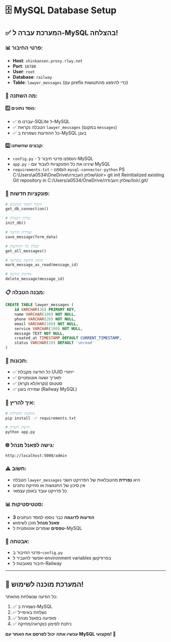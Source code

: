 # 🗄️ MySQL Database Setup

## ✅ המערכת עברה ל-MySQL בהצלחה!

### 📊 **פרטי החיבור**:
- **Host**: `shinkansen.proxy.rlwy.net`
- **Port**: `16788`
- **User**: `root`
- **Database**: `railway`
- **Table**: `lawyer_messages` (עם prefix כדי להימנע מהתנגשות)

### 🎯 **מה השתנה**:

#### 1️⃣ **מסד נתונים**:
- ✅ עברנו מ-SQLite ל-MySQL
- ✅ הטבלה נקראת `lawyer_messages` (במקום `messages`)
- ✅ כל ההודעות נשמרות ב-MySQL בענן

#### 2️⃣ **קבצים שהשתנו**:
- `config.py` - הוספנו פרטי חיבור ל-MySQL
- `app.py` - שינינו את כל הפונקציות לעבוד עם MySQL
- `requirements.txt` - הוספנו `mysql-connector-python`
PS C:\Users\a0534\OneDrive\שולחן העבודה\loir> git init
Reinitialized existing Git repository in C:/Users/a0534/OneDrive/שולחן העבודה/loir/.git/
### 🔧 **פונקציות חדשות**:

```python
# חיבור למסד הנתונים
get_db_connection()

# יצירת הטבלה
init_db()

# שמירת הודעה
save_message(form_data)

# קבלת כל ההודעות
get_all_messages()

# סימון הודעה כנקראה
mark_message_as_read(message_id)

# מחיקת הודעה
delete_message(message_id)
```

### 📋 **מבנה הטבלה**:

```sql
CREATE TABLE lawyer_messages (
    id VARCHAR(36) PRIMARY KEY,
    name VARCHAR(100) NOT NULL,
    phone VARCHAR(20) NOT NULL,
    email VARCHAR(100) NOT NULL,
    service VARCHAR(100) NOT NULL,
    message TEXT NOT NULL,
    created_at TIMESTAMP DEFAULT CURRENT_TIMESTAMP,
    status VARCHAR(20) DEFAULT 'unread'
)
```

### 🎨 **תכונות**:
- ✅ כל הודעה מקבלת UUID ייחודי
- ✅ תאריך ושעה אוטומטיים
- ✅ סטטוס (נקרא/לא נקרא)
- ✅ שמירה בענן (Railway MySQL)

### 🚀 **איך להריץ**:

```bash
# התקנת החבילות
pip install -r requirements.txt

# הרצת השרת
python app.py
```

### 🌐 **גישה לפאנל מנהל**:
```
http://localhost:5000/admin
```

### ⚠️ **חשוב**:
- הטבלה `lawyer_messages` היא **נפרדת** מהטבלאות של הפרויקט השני
- אין סיכון של התנגשות או מחיקת נתונים
- כל פרויקט עובד באופן עצמאי

### 📊 **סטטיסטיקות**:
- **3 הודעות לדוגמה** כבר נוספו למסד הנתונים
- **פאנל מנהל** מוכן לשימוש
- **טפסים** שומרים אוטומטית ל-MySQL

### 🔐 **אבטחה**:
- פרטי החיבור ב-`config.py`
- אפשר להעביר ל-environment variables בפרודקשן
- חיבור מאובטח ל-Railway

---

## 🎉 **המערכת מוכנה לשימוש!**

כל הודעה שנשלחת מהאתר:
1. ✅ נשמרת ב-MySQL
2. ✅ נשלחת באימייל
3. ✅ מופיעה בפאנל מנהל
4. ✅ ניתנת לסימון כנקראה/מחיקה

**עכשיו אתה יכול לפרסם את האתר עם MySQL מקצועי!** 🚀

